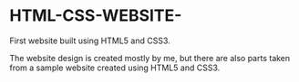 # HTML-CSS-WEBSITE-
First website built using HTML5 and CSS3.  

The website design is created mostly by me, but there are also parts taken from a sample website created using HTML5 and CSS3.
